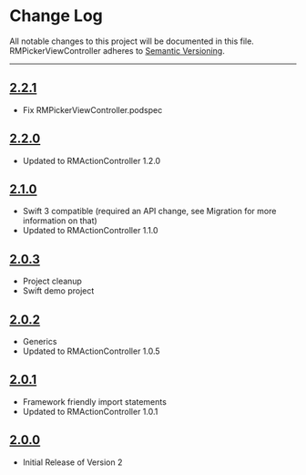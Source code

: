 # Change Log

All notable changes to this project will be documented in this file.
RMPickerViewController adheres to [Semantic Versioning](http://semver.org/).

---

## [2.2.1](https://github.com/CooperRS/RMPickerViewController/releases/tag/2.2.1)

* Fix RMPickerViewController.podspec

## [2.2.0](https://github.com/CooperRS/RMPickerViewController/releases/tag/2.2.0)

* Updated to RMActionController 1.2.0

## [2.1.0](https://github.com/CooperRS/RMPickerViewController/releases/tag/2.1.0)

* Swift 3 compatible (required an API change, see Migration for more information on that)
* Updated to RMActionController 1.1.0

## [2.0.3](https://github.com/CooperRS/RMPickerViewController/releases/tag/2.0.3)

* Project cleanup
* Swift demo project

## [2.0.2](https://github.com/CooperRS/RMPickerViewController/releases/tag/2.0.2)

* Generics
* Updated to RMActionController 1.0.5

## [2.0.1](https://github.com/CooperRS/RMPickerViewController/releases/tag/1.0.1)

* Framework friendly import statements
* Updated to RMActionController 1.0.1

## [2.0.0](https://github.com/CooperRS/RMPickerViewController/releases/tag/2.0.0)

* Initial Release of Version 2